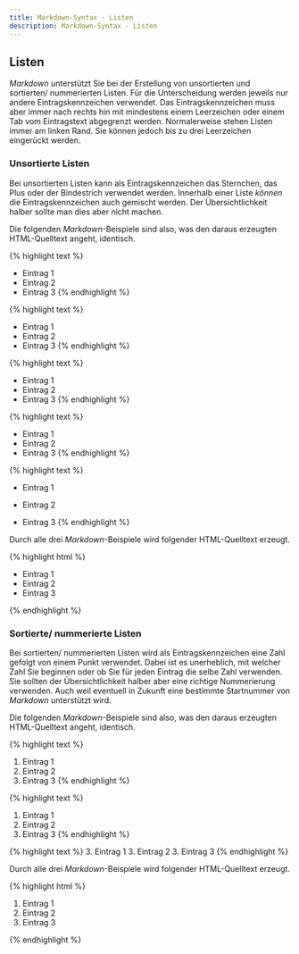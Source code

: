 ```yaml
---
title: Markdown-Syntax - Listen
description: Markdown-Syntax - Listen
---
```


## Listen

*Markdown* unterstützt Sie bei der Erstellung von unsortierten und sortierten/ nummerierten Listen. Für die Unterscheidung werden jeweils nur andere Eintragskennzeichen verwendet. Das Eintragskennzeichen muss aber immer nach rechts hin mit mindestens einem Leerzeichen oder einem Tab vom Eintragstext abgegrenzt werden. Normalerweise stehen Listen immer am linken Rand. Sie können jedoch bis zu drei Leerzeichen eingerückt werden.

### Unsortierte Listen

Bei unsortierten Listen kann als Eintragskennzeichen das Sternchen, das Plus oder der Bindestrich verwendet werden. Innerhalb einer Liste *können* die Eintragskennzeichen auch gemischt werden. Der Übersichtlichkeit halber sollte man dies aber nicht machen.

Die folgenden *Markdown*-Beispiele sind also, was den daraus erzeugten HTML-Quelltext angeht, identisch.

{% highlight text %}
* Eintrag 1
* Eintrag 2
* Eintrag 3
{% endhighlight %}

{% highlight text %}  
  * Eintrag 1
  * Eintrag 2
  * Eintrag 3
{% endhighlight %}

{% highlight text %}
+ Eintrag 1
+ Eintrag 2
+ Eintrag 3
{% endhighlight %}

{% highlight text %}
- Eintrag 1
- Eintrag 2
- Eintrag 3
{% endhighlight %}

{% highlight text %}
* Eintrag 1
+ Eintrag 2
- Eintrag 3
{% endhighlight %}

Durch alle drei *Markdown*-Beispiele wird folgender HTML-Quelltext erzeugt.

{% highlight html %}
<ul>
<li>Eintrag 1</li>
<li>Eintrag 2</li>
<li>Eintrag 3</li>
</ul>
{% endhighlight %}

### Sortierte/ nummerierte Listen

Bei sortierten/ nummerierten Listen wird als Eintragskennzeichen eine Zahl gefolgt von einem Punkt verwendet. Dabei ist es unerheblich, mit welcher Zahl Sie beginnen oder ob Sie für jeden Eintrag die selbe Zahl verwenden. Sie sollten der Übersichtlichkeit halber aber eine richtige Nummerierung verwenden. Auch weil eventuell in Zukunft eine bestimmte Startnummer von *Markdown* unterstützt wird.

Die folgenden *Markdown*-Beispiele sind also, was den daraus erzeugten HTML-Quelltext angeht, identisch.

{% highlight text %}
1. Eintrag 1
2. Eintrag 2
3. Eintrag 3
{% endhighlight %}

{% highlight text %}
1. Eintrag 1
1. Eintrag 2
1. Eintrag 3
{% endhighlight %}

{% highlight text %}
3. Eintrag 1
3. Eintrag 2
3. Eintrag 3
{% endhighlight %}

Durch alle drei *Markdown*-Beispiele wird folgender HTML-Quelltext erzeugt.

{% highlight html %}
<ol>
<li>Eintrag 1</li>
<li>Eintrag 2</li>
<li>Eintrag 3</li>
</ol>
{% endhighlight %}
